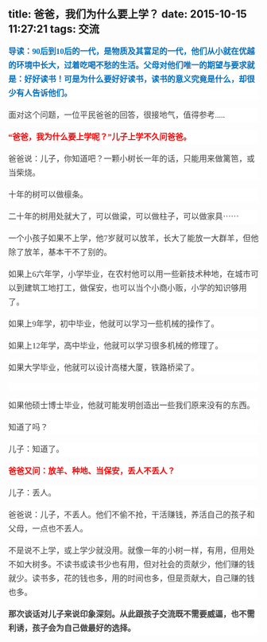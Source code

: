 title: 爸爸，我们为什么要上学？
date: 2015-10-15 11:27:21
tags: 交流
---
<body>
<a name="437"/>

<div>
<div style="word-wrap: break-word; -webkit-nbsp-mode: space; -webkit-line-break: after-white-space;"><p style="max-width: 100%; word-wrap: normal; box-sizing: border-box !important; min-height: 1em; white-space: pre-wrap; color: rgb(62, 62, 62); font-family: &apos;Helvetica Neue&apos;, Helvetica, &apos;Hiragino Sans GB&apos;, &apos;Microsoft YaHei&apos;, 微软雅黑, Arial, sans-serif; font-size: 16px; font-style: normal; font-variant: normal; font-weight: normal; letter-spacing: normal; orphans: auto; text-align: start; text-indent: 0px; text-transform: none; widows: auto; word-spacing: 0px; -webkit-text-stroke-width: 0px; line-height: 28px; background: rgb(255, 255, 255);"><span style="max-width: 100%; word-wrap: break-word !important; box-sizing: border-box !important; color: rgb(0, 112, 192); font-weight: bold; font-size: 16px; font-family: 宋体;">导读：90后到10后的一代，是物质及其富足的一代，他们从小就在优越的环境中长大，过着吃喝不愁的生活。父母对他们唯一的期望与要求就是：好好读书！可是为什么要好好读书，读书的意义究竟是什么，却很少有人告诉他们。</span></p><p style="max-width: 100%; word-wrap: normal; box-sizing: border-box !important; min-height: 1em; white-space: pre-wrap; color: rgb(62, 62, 62); font-family: &apos;Helvetica Neue&apos;, Helvetica, &apos;Hiragino Sans GB&apos;, &apos;Microsoft YaHei&apos;, 微软雅黑, Arial, sans-serif; font-size: 16px; font-style: normal; font-variant: normal; font-weight: normal; letter-spacing: normal; orphans: auto; text-align: start; text-indent: 0px; text-transform: none; widows: auto; word-spacing: 0px; -webkit-text-stroke-width: 0px; line-height: 28px; background: rgb(255, 255, 255);"><span style="font-family: 宋体;">面对这个问题，一位平民爸爸的回答，很接地气，值得参考.....</span></p><p style="max-width: 100%; word-wrap: normal; box-sizing: border-box !important; min-height: 1em; white-space: pre-wrap; color: rgb(62, 62, 62); font-family: &apos;Helvetica Neue&apos;, Helvetica, &apos;Hiragino Sans GB&apos;, &apos;Microsoft YaHei&apos;, 微软雅黑, Arial, sans-serif; font-size: 16px; font-style: normal; font-variant: normal; font-weight: normal; letter-spacing: normal; orphans: auto; text-align: start; text-indent: 0px; text-transform: none; widows: auto; word-spacing: 0px; -webkit-text-stroke-width: 0px; line-height: 28px; background: rgb(255, 255, 255);"><span style="color: rgb(255, 0, 0); font-family: 宋体; font-weight: bold;">“爸爸，我为什么要上学呢？”儿子上学不久问爸爸。</span></p><p style="max-width: 100%; word-wrap: normal; box-sizing: border-box !important; min-height: 1em; white-space: pre-wrap; color: rgb(62, 62, 62); font-family: &apos;Helvetica Neue&apos;, Helvetica, &apos;Hiragino Sans GB&apos;, &apos;Microsoft YaHei&apos;, 微软雅黑, Arial, sans-serif; font-size: 16px; font-style: normal; font-variant: normal; font-weight: normal; letter-spacing: normal; orphans: auto; text-align: start; text-indent: 0px; text-transform: none; widows: auto; word-spacing: 0px; -webkit-text-stroke-width: 0px; line-height: 28px; background: rgb(255, 255, 255);"><span style="font-family: 宋体;">爸爸说：儿子，你知道吧？一颗小树长一年的话，只能用来做篱笆，或当柴烧。</span></p><p style="max-width: 100%; word-wrap: normal; box-sizing: border-box !important; min-height: 1em; white-space: pre-wrap; color: rgb(62, 62, 62); font-family: &apos;Helvetica Neue&apos;, Helvetica, &apos;Hiragino Sans GB&apos;, &apos;Microsoft YaHei&apos;, 微软雅黑, Arial, sans-serif; font-size: 16px; font-style: normal; font-variant: normal; font-weight: normal; letter-spacing: normal; orphans: auto; text-align: start; text-indent: 0px; text-transform: none; widows: auto; word-spacing: 0px; -webkit-text-stroke-width: 0px; line-height: 28px; background: rgb(255, 255, 255);"><span style="font-family: 宋体;">十年的树可以做檩条。</span></p><p style="max-width: 100%; word-wrap: normal; box-sizing: border-box !important; min-height: 1em; white-space: pre-wrap; color: rgb(62, 62, 62); font-family: &apos;Helvetica Neue&apos;, Helvetica, &apos;Hiragino Sans GB&apos;, &apos;Microsoft YaHei&apos;, 微软雅黑, Arial, sans-serif; font-size: 16px; font-style: normal; font-variant: normal; font-weight: normal; letter-spacing: normal; orphans: auto; text-align: start; text-indent: 0px; text-transform: none; widows: auto; word-spacing: 0px; -webkit-text-stroke-width: 0px; line-height: 28px; background: rgb(255, 255, 255);"><span style="font-family: 宋体;">二十年的树用处就大了，可以做粱，可以做柱子，可以做家具······</span></p><p style="max-width: 100%; word-wrap: normal; box-sizing: border-box !important; min-height: 1em; white-space: pre-wrap; color: rgb(62, 62, 62); font-family: &apos;Helvetica Neue&apos;, Helvetica, &apos;Hiragino Sans GB&apos;, &apos;Microsoft YaHei&apos;, 微软雅黑, Arial, sans-serif; font-size: 16px; font-style: normal; font-variant: normal; font-weight: normal; letter-spacing: normal; orphans: auto; text-align: start; text-indent: 0px; text-transform: none; widows: auto; word-spacing: 0px; -webkit-text-stroke-width: 0px; line-height: 28px; background: rgb(255, 255, 255);"><span style="font-family: 宋体;">一个小孩子如果不上学，他7岁就可以放羊，长大了能放一大群羊，但他除了放羊，基本干不了别的。</span></p><p style="max-width: 100%; word-wrap: normal; box-sizing: border-box !important; min-height: 1em; white-space: pre-wrap; color: rgb(62, 62, 62); font-family: &apos;Helvetica Neue&apos;, Helvetica, &apos;Hiragino Sans GB&apos;, &apos;Microsoft YaHei&apos;, 微软雅黑, Arial, sans-serif; font-size: 16px; font-style: normal; font-variant: normal; font-weight: normal; letter-spacing: normal; orphans: auto; text-align: start; text-indent: 0px; text-transform: none; widows: auto; word-spacing: 0px; -webkit-text-stroke-width: 0px; line-height: 28px; background: rgb(255, 255, 255);"><span style="font-family: 宋体;">如果上6六年学，小学毕业，在农村他可以用一些新技术种地，在城市可以到建筑工地打工，做保安，也可以当个小商小贩，小学的知识够用了。</span></p><p style="max-width: 100%; word-wrap: normal; box-sizing: border-box !important; min-height: 1em; white-space: pre-wrap; color: rgb(62, 62, 62); font-family: &apos;Helvetica Neue&apos;, Helvetica, &apos;Hiragino Sans GB&apos;, &apos;Microsoft YaHei&apos;, 微软雅黑, Arial, sans-serif; font-size: 16px; font-style: normal; font-variant: normal; font-weight: normal; letter-spacing: normal; orphans: auto; text-align: start; text-indent: 0px; text-transform: none; widows: auto; word-spacing: 0px; -webkit-text-stroke-width: 0px; line-height: 28px; background: rgb(255, 255, 255);"><span style="font-family: 宋体;">如果上9年学，初中毕业，他就可以学习一些机械的操作了。</span></p><p style="max-width: 100%; word-wrap: normal; box-sizing: border-box !important; min-height: 1em; white-space: pre-wrap; color: rgb(62, 62, 62); font-family: &apos;Helvetica Neue&apos;, Helvetica, &apos;Hiragino Sans GB&apos;, &apos;Microsoft YaHei&apos;, 微软雅黑, Arial, sans-serif; font-size: 16px; font-style: normal; font-variant: normal; font-weight: normal; letter-spacing: normal; orphans: auto; text-align: start; text-indent: 0px; text-transform: none; widows: auto; word-spacing: 0px; -webkit-text-stroke-width: 0px; line-height: 28px; background: rgb(255, 255, 255);"><span style="max-width: 100%; word-wrap: break-word !important; box-sizing: border-box !important; color: rgb(62, 62, 62); font-size: 16px; font-family: 宋体;">如果上12年学，高中毕业，他就可以学习很多机械的修理了。</span></p><p style="max-width: 100%; word-wrap: normal; box-sizing: border-box !important; min-height: 1em; white-space: pre-wrap; color: rgb(62, 62, 62); font-family: &apos;Helvetica Neue&apos;, Helvetica, &apos;Hiragino Sans GB&apos;, &apos;Microsoft YaHei&apos;, 微软雅黑, Arial, sans-serif; font-size: 16px; font-style: normal; font-variant: normal; font-weight: normal; letter-spacing: normal; orphans: auto; text-align: start; text-indent: 0px; text-transform: none; widows: auto; word-spacing: 0px; -webkit-text-stroke-width: 0px; line-height: 28px; background: rgb(255, 255, 255);"><span style="max-width: 100%; word-wrap: break-word !important; box-sizing: border-box !important; color: rgb(62, 62, 62); font-size: 16px; font-family: 宋体;">如果大学毕业，他就可以设计高楼大厦，铁路桥梁了。</span></p><p style="max-width: 100%; word-wrap: normal; box-sizing: border-box !important; min-height: 1em; white-space: pre-wrap; color: rgb(62, 62, 62); font-family: &apos;Helvetica Neue&apos;, Helvetica, &apos;Hiragino Sans GB&apos;, &apos;Microsoft YaHei&apos;, 微软雅黑, Arial, sans-serif; font-size: 16px; font-style: normal; font-variant: normal; font-weight: normal; letter-spacing: normal; orphans: auto; text-align: start; text-indent: 0px; text-transform: none; widows: auto; word-spacing: 0px; -webkit-text-stroke-width: 0px; line-height: 28px; background: rgb(255, 255, 255);"></p><p style="max-width: 100%; word-wrap: normal; box-sizing: border-box !important; min-height: 1em; white-space: pre-wrap; color: rgb(62, 62, 62); font-family: &apos;Helvetica Neue&apos;, Helvetica, &apos;Hiragino Sans GB&apos;, &apos;Microsoft YaHei&apos;, 微软雅黑, Arial, sans-serif; font-size: 16px; font-style: normal; font-variant: normal; font-weight: normal; letter-spacing: normal; orphans: auto; text-align: start; text-indent: 0px; text-transform: none; widows: auto; word-spacing: 0px; -webkit-text-stroke-width: 0px; line-height: 28px; background: rgb(255, 255, 255);"><span style="max-width: 100%; word-wrap: break-word !important; box-sizing: border-box !important; color: rgb(62, 62, 62); font-size: 16px; font-family: 宋体;">如果他硕士博士毕业，他就可能发明创造出一些我们原来没有的东西。</span></p><p style="max-width: 100%; word-wrap: normal; box-sizing: border-box !important; min-height: 1em; white-space: pre-wrap; color: rgb(62, 62, 62); font-family: &apos;Helvetica Neue&apos;, Helvetica, &apos;Hiragino Sans GB&apos;, &apos;Microsoft YaHei&apos;, 微软雅黑, Arial, sans-serif; font-size: 16px; font-style: normal; font-variant: normal; font-weight: normal; letter-spacing: normal; orphans: auto; text-align: start; text-indent: 0px; text-transform: none; widows: auto; word-spacing: 0px; -webkit-text-stroke-width: 0px; line-height: 28px; background: rgb(255, 255, 255);"><span style="max-width: 100%; word-wrap: break-word !important; box-sizing: border-box !important; color: rgb(62, 62, 62); font-size: 16px; font-family: 宋体;">知道了吗？</span></p><p style="max-width: 100%; word-wrap: normal; box-sizing: border-box !important; min-height: 1em; white-space: pre-wrap; color: rgb(62, 62, 62); font-family: &apos;Helvetica Neue&apos;, Helvetica, &apos;Hiragino Sans GB&apos;, &apos;Microsoft YaHei&apos;, 微软雅黑, Arial, sans-serif; font-size: 16px; font-style: normal; font-variant: normal; font-weight: normal; letter-spacing: normal; orphans: auto; text-align: start; text-indent: 0px; text-transform: none; widows: auto; word-spacing: 0px; -webkit-text-stroke-width: 0px; line-height: 28px; background: rgb(255, 255, 255);"><span style="max-width: 100%; word-wrap: break-word !important; box-sizing: border-box !important; color: rgb(62, 62, 62); font-size: 16px; font-family: 宋体;">儿子：知道了。</span></p><p style="max-width: 100%; word-wrap: normal; box-sizing: border-box !important; min-height: 1em; white-space: pre-wrap; color: rgb(62, 62, 62); font-family: &apos;Helvetica Neue&apos;, Helvetica, &apos;Hiragino Sans GB&apos;, &apos;Microsoft YaHei&apos;, 微软雅黑, Arial, sans-serif; font-size: 16px; font-style: normal; font-variant: normal; font-weight: normal; letter-spacing: normal; orphans: auto; text-align: start; text-indent: 0px; text-transform: none; widows: auto; word-spacing: 0px; -webkit-text-stroke-width: 0px; line-height: 28px; background: rgb(255, 255, 255);"><span style="color: rgb(255, 0, 0); font-family: 宋体; font-weight: bold;">爸爸又问：放羊、种地、当保安，丢人不丢人？</span></p><p style="max-width: 100%; word-wrap: normal; box-sizing: border-box !important; min-height: 1em; white-space: pre-wrap; color: rgb(62, 62, 62); font-family: &apos;Helvetica Neue&apos;, Helvetica, &apos;Hiragino Sans GB&apos;, &apos;Microsoft YaHei&apos;, 微软雅黑, Arial, sans-serif; font-size: 16px; font-style: normal; font-variant: normal; font-weight: normal; letter-spacing: normal; orphans: auto; text-align: start; text-indent: 0px; text-transform: none; widows: auto; word-spacing: 0px; -webkit-text-stroke-width: 0px; line-height: 28px; background: rgb(255, 255, 255);"><span style="max-width: 100%; word-wrap: break-word !important; box-sizing: border-box !important; color: rgb(62, 62, 62); font-size: 16px; font-family: 宋体;">儿子：丢人。</span></p><p style="max-width: 100%; word-wrap: normal; box-sizing: border-box !important; min-height: 1em; white-space: pre-wrap; color: rgb(62, 62, 62); font-family: &apos;Helvetica Neue&apos;, Helvetica, &apos;Hiragino Sans GB&apos;, &apos;Microsoft YaHei&apos;, 微软雅黑, Arial, sans-serif; font-size: 16px; font-style: normal; font-variant: normal; font-weight: normal; letter-spacing: normal; orphans: auto; text-align: start; text-indent: 0px; text-transform: none; widows: auto; word-spacing: 0px; -webkit-text-stroke-width: 0px; line-height: 28px; background: rgb(255, 255, 255);"><span style="max-width: 100%; word-wrap: break-word !important; box-sizing: border-box !important; color: rgb(62, 62, 62); font-size: 16px; font-family: 宋体;">爸爸说：儿子，不丢人。他们不偷不抢，干活赚钱，养活自己的孩子和父母，一点也不丢人。</span></p><p style="max-width: 100%; word-wrap: normal; box-sizing: border-box !important; min-height: 1em; white-space: pre-wrap; color: rgb(62, 62, 62); font-family: &apos;Helvetica Neue&apos;, Helvetica, &apos;Hiragino Sans GB&apos;, &apos;Microsoft YaHei&apos;, 微软雅黑, Arial, sans-serif; font-size: 16px; font-style: normal; font-variant: normal; font-weight: normal; letter-spacing: normal; orphans: auto; text-align: start; text-indent: 0px; text-transform: none; widows: auto; word-spacing: 0px; -webkit-text-stroke-width: 0px; line-height: 28px; background: rgb(255, 255, 255);"><span style="max-width: 100%; word-wrap: break-word !important; box-sizing: border-box !important; color: rgb(62, 62, 62); font-size: 16px; font-family: 宋体;">不是说不上学，或上学少就没用。就像一年的小树一样，有用，但用处不如大树多。不读书或读书少也有用，但对社会的贡献少，他们赚的钱就少。读书多，花的钱也多，用的时间也多，但是贡献大，自己赚的钱也多。</span></p><p style="max-width: 100%; word-wrap: normal; box-sizing: border-box !important; min-height: 1em; white-space: pre-wrap; color: rgb(62, 62, 62); font-family: &apos;Helvetica Neue&apos;, Helvetica, &apos;Hiragino Sans GB&apos;, &apos;Microsoft YaHei&apos;, 微软雅黑, Arial, sans-serif; font-size: 16px; font-style: normal; font-variant: normal; font-weight: normal; letter-spacing: normal; orphans: auto; text-align: start; text-indent: 0px; text-transform: none; widows: auto; word-spacing: 0px; -webkit-text-stroke-width: 0px; line-height: 28px; background: rgb(255, 255, 255);"><span style="font-family: 宋体; font-weight: bold;">那次谈话对儿子来说印象深刻。从此跟孩子交流既不需要威逼，也不需利诱，孩子会为自己做最好的选择。</span></p></div>
</div></body>